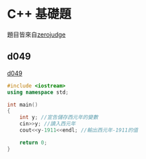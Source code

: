 # C++ 基礎題

題目皆來自[zerojudge](https://zerojudge.tw)

## d049
[d049](https://zerojudge.tw/ShowProblem?problemid=d049)

```cpp
#include <iostream>
using namespace std;

int main()
{
	int y; //宣告儲存西元年的變數
	cin>>y; //讀入西元年
	cout<<y-1911<<endl; //輸出西元年-1911的值

	return 0;
}
```


